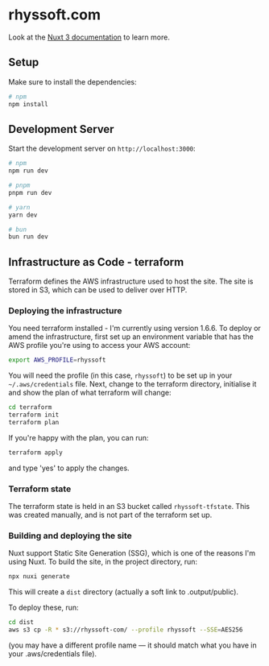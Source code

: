 # rhyssoft.com

Look at the [Nuxt 3 documentation](https://nuxt.com/docs/getting-started/introduction) to learn more.

## Setup

Make sure to install the dependencies:

```bash
# npm
npm install
```

## Development Server

Start the development server on `http://localhost:3000`:

```bash
# npm
npm run dev

# pnpm
pnpm run dev

# yarn
yarn dev

# bun
bun run dev
```

## Infrastructure as Code - terraform
Terraform defines the AWS infrastructure used to host the site. The site is stored
in S3, which can be used to deliver over HTTP. 

### Deploying the infrastructure
You need terraform installed - I'm currently using version 1.6.6. To deploy or 
amend the infrastructure, first set up an environment variable that has the AWS 
profile you're using to access your AWS account:

```bash
export AWS_PROFILE=rhyssoft
```

You will need the profile (in this case, `rhyssoft`) to be set up in your 
`~/.aws/credentials` file. Next, change to the terraform directory, initialise
it and show the plan of what terraform will change:

```bash
cd terraform
terraform init
terraform plan
```

If you're happy with the plan, you can run:

```bash
terraform apply
```

and type 'yes' to apply the changes.

### Terraform state
The terraform state is held in an S3 bucket called `rhyssoft-tfstate`. This was 
created manually, and is not part of the terraform set up.


### Building and deploying the site
Nuxt support Static Site Generation (SSG), which is one of the reasons I'm using
Nuxt. To build the site, in the project directory, run:

```bash
npx nuxi generate
```

This will create a `dist` directory (actually a soft link to .output/public).

To deploy these, run:
```bash
cd dist
aws s3 cp -R * s3://rhyssoft-com/ --profile rhyssoft --SSE=AES256
```

(you may have a different profile name — it should match what you have in your
.aws/credentials file).
